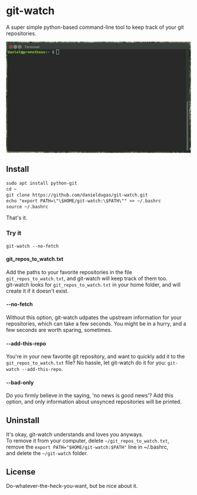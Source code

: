 # git-watch
A super simple python-based command-line tool to keep track of your git repositories.

[![Demo git-watch](https://raw.githubusercontent.com/danieldugas/git-watch/master/demo.gif)]()

## Install

```
sudo apt install python-git
cd ~
git clone https://github.com/danieldugas/git-watch.git
echo "export PATH=\"\$HOME/git-watch:\$PATH\"" >> ~/.bashrc
source ~/.bashrc
```
That's it.

### Try it
```
git-watch --no-fetch
```

#### git_repos_to_watch.txt
Add the paths to your favorite repositories in the file ```git_repos_to_watch.txt```, and git-watch will keep track of them too.  
git-watch looks for ```git_repos_to_watch.txt``` in your home folder, and will create it if it doesn't exist.

#### --no-fetch
Without this option, git-watch udpates the upstream information for your repositories, which can take a few seconds. You might be in a hurry, and a few seconds are worth sparing, sometimes.

#### --add-this-repo
You're in your new favorite git repository, and want to quickly add it to the ```git_repos_to_watch.txt``` file? No hassle, let git-watch do it for you: ```git-watch --add-this-repo```.

#### --bad-only
Do you firmly believe in the saying, 'no news is good news'? Add this option, and only information about unsynced repositories will be printed.

## Uninstall

It's okay, git-watch understands and loves you anyways.  
To remove it from your computer, delete ```~/git_repos_to_watch.txt```,  
remove the ```export PATH="$HOME/git-watch:$PATH"``` line in ~/.bashrc,  
and delete the ```~/git-watch``` folder. 

## License

Do-whatever-the-heck-you-want, but be nice about it.
